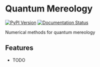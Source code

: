 # Quantum Mereology

[![PyPI Version](https://img.shields.io/pypi/v/quantum_mereology.svg)](https://pypi.python.org/pypi/quantum_mereology)
[![Documentation Status](https://readthedocs.org/projects/quantum-mereology/badge/?version=latest)](https://quantum-mereology.readthedocs.io/en/latest/?version=latest)

Numerical methods for quantum mereology

## Features

* TODO
